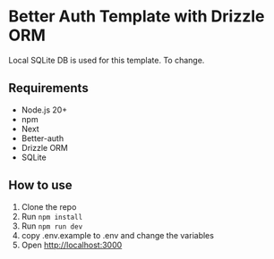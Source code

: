# Better Auth Template with Drizzle ORM

Local SQLite DB is used for this template.
To change.

## Requirements

- Node.js 20+
- npm
- Next
- Better-auth
- Drizzle ORM
- SQLite

## How to use

1. Clone the repo
2. Run `npm install`
3. Run `npm run dev`
4. copy .env.example to .env and change the variables
5. Open [http://localhost:3000](http://localhost:3000)
